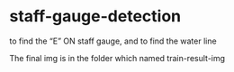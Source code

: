 # staff-gauge-detection
to find the “E” ON staff gauge, and to find the water line

The final img is in the folder which named train-result-img<br>
